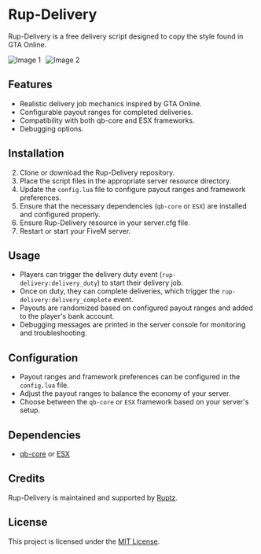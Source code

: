 # Rup-Delivery

Rup-Delivery is a free delivery script designed to copy the style found in GTA Online.

<div class="image-container">
    <img src="https://media.discordapp.net/attachments/1043860724419670026/1219526704507129916/image.png?ex=660b9fc0&is=65f92ac0&hm=25d3d173b94b2ddc55363f8a7d815ca962f028be2e02351948cf70fe638c2361&=&format=webp&quality=lossless&width=550&height=309" alt="Image 1">
    <img src="https://media.discordapp.net/attachments/1043860724419670026/1219526757959598292/image.png?ex=660b9fcc&is=65f92acc&hm=57b9b258a90d669a4375c2a469752008a0f78e7bf9963d75bebfe3adfd1d8d67&=&format=webp&quality=lossless&width=550&height=309" alt="Image 2">
    <!-- Add more image tags here -->
</div>

<style>
    .image-container {
        display: flex;
        flex-wrap: wrap;
        gap: 10px; /* Adjust the gap between images */
    }

    .image-container img {
        max-width: calc(50% - 5px); /* Make each image take up 50% of the container width with a little gap */
        height: auto;
    }
</style>
## Features

- Realistic delivery job mechanics inspired by GTA Online.
- Configurable payout ranges for completed deliveries.
- Compatibility with both qb-core and ESX frameworks.
- Debugging options.

## Installation

2. Clone or download the Rup-Delivery repository.
3. Place the script files in the appropriate server resource directory.
4. Update the `config.lua` file to configure payout ranges and framework preferences.
5. Ensure that the necessary dependencies (`qb-core` or `ESX`) are installed and configured properly.
6. Ensure Rup-Delivery resource in your server.cfg file.
7. Restart or start your FiveM server.

## Usage

- Players can trigger the delivery duty event (`rup-delivery:delivery_duty`) to start their delivery job.
- Once on duty, they can complete deliveries, which trigger the `rup-delivery:delivery_complete` event.
- Payouts are randomized based on configured payout ranges and added to the player's bank account.
- Debugging messages are printed in the server console for monitoring and troubleshooting.

## Configuration

- Payout ranges and framework preferences can be configured in the `config.lua` file.
- Adjust the payout ranges to balance the economy of your server.
- Choose between the `qb-core` or `ESX` framework based on your server's setup.

## Dependencies

- [qb-core](https://github.com/qbcore-framework/qb-core) or [ESX](https://github.com/esx-framework)

## Credits

Rup-Delivery is maintained and supported by [Ruptz](https://github.com/ruptz).

## License

This project is licensed under the [MIT License](LICENSE).